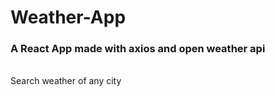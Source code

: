 # Weather-App
<h3>A React App made with axios and open weather api</h3></br>
Search weather of any city
